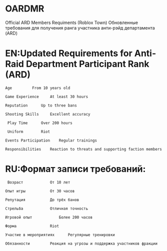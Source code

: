 # OARDMR
Official ARD Members Requiments (Roblox Town)
Обновленные требования для получения ранга участника анти-рэйд департамента (ARD)

# EN:Updated Requirements for Anti-Raid Department Participant Rank (ARD)
	
 	Age			From 10 years old
 
	Game Experience		At least 30 hours
 
	Reputation		Up to three bans
 
	Shooting Skills		Excellent accuracy
 
 	 Play Time		Over 200 hours
  
 	 Uniform		Riot
  	
	Events Participation	Regular trainings
 
	Responsibilities	Reaction to threats and supporting faction members

# RU:Формат записи требований:
	
	 Возраст			От 10 лет
 
	Опыт игры			От 30 часов
 
	Репутация			До трёх банов
 	
	Стрельба			Отличная точность
 
	Игровой опыт			Более 200 часов
 
	Форма				Riot
 
	Участие в мероприятиях		Регулярные тренировки
 
	Обязанности			Реакция на угрозы и поддержка участников фракции

